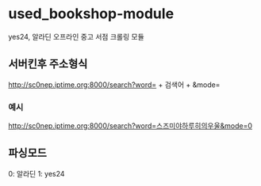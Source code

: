 # used_bookshop-module
yes24, 알라딘 오프라인 중고 서점 크롤링 모듈

## 서버킨후 주소형식
http://sc0nep.iptime.org:8000/search?word= + 검색어 + &mode=
### 예시
http://sc0nep.iptime.org:8000/search?word=스즈미야하루히의우울&mode=0

## 파싱모드
0: 알라딘
1: yes24
